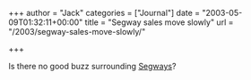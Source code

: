 +++
author = "Jack"
categories = ["Journal"]
date = "2003-05-09T01:32:11+00:00"
title = "Segway sales move slowly"
url = "/2003/segway-sales-move-slowly/"

+++

Is there no good buzz surrounding [Segways][1]?

 [1]: //rss.com.com/2009-1040-994541.html?type=pt&part=rss&tag=feed&subj=news"